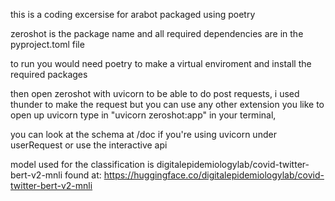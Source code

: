 this is a coding excersise for arabot
packaged using poetry

zeroshot is the package name and all required dependencies are in the pyproject.toml file

to run you would need poetry to make a virtual enviroment and install the required packages

then open zeroshot with uvicorn to be able to do post requests, i used thunder to make the request but you can use any other extension you like
to open up uvicorn type in "uvicorn zeroshot:app" in your terminal, 

you can look at the schema at /doc if you're using uvicorn under userRequest or use the interactive api

model used for the classification is digitalepidemiologylab/covid-twitter-bert-v2-mnli found at: https://huggingface.co/digitalepidemiologylab/covid-twitter-bert-v2-mnli




